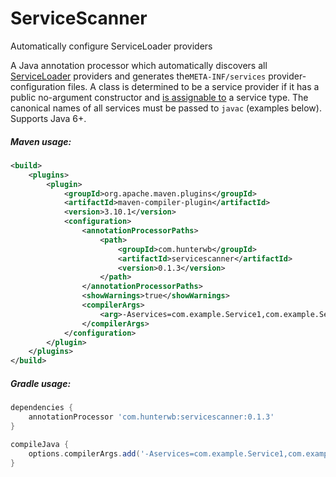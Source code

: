 # ServiceScanner

Automatically configure ServiceLoader providers

A Java annotation processor which automatically discovers all [ServiceLoader](https://docs.oracle.com/javase/8/docs/api/java/util/ServiceLoader.html) providers and generates the`META-INF/services` provider-configuration files. A class is determined to be a service provider if it has a public no-argument constructor and [is assignable to](https://docs.oracle.com/javase/8/docs/api/java/lang/Class.html#isAssignableFrom-java.lang.Class-) a service type. The canonical names of all services must be passed to `javac` (examples below). Supports Java 6+.

##### Maven usage:

```xml
<build>
    <plugins>
        <plugin>
            <groupId>org.apache.maven.plugins</groupId>
            <artifactId>maven-compiler-plugin</artifactId>
            <version>3.10.1</version>
            <configuration>
                <annotationProcessorPaths>
                    <path>
                        <groupId>com.hunterwb</groupId>
                        <artifactId>servicescanner</artifactId>
                        <version>0.1.3</version>
                    </path>
                </annotationProcessorPaths>
                <showWarnings>true</showWarnings>
                <compilerArgs>
                    <arg>-Aservices=com.example.Service1,com.example.Service2</arg>
                </compilerArgs>
            </configuration>
        </plugin>
    </plugins>
</build>
```

##### Gradle usage:

```groovy
dependencies {
    annotationProcessor 'com.hunterwb:servicescanner:0.1.3'
}

compileJava {
    options.compilerArgs.add('-Aservices=com.example.Service1,com.example.Service2')
}
```
